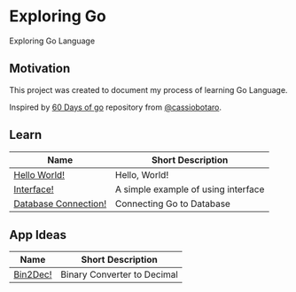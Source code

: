 # Exploring Go

Exploring Go Language

## Motivation

This project was created to document my process of learning Go Language.

Inspired by [60 Days of go](https://github.com/cassiobotaro/60-days-of-go) repository from [@cassiobotaro](https://github.com/cassiobotaro).

## Learn

| Name                                     | Short Description                          |
| ---------------------------------------- | ------------------------------------------ |
| [Hello World!](./Learn/hello-world/)   | Hello, World!                              |
| [Interface!](./Learn/interfaces/)        | A simple example of using interface        |
| [Database Connection!](./Learn/database-connection/)        | Connecting Go to Database        |

## App Ideas

| Name                                 | Short Description           |
| ------------------------------------ | --------------------------- |
| [Bin2Dec!](./App%20Ideas/Bin2Dec/)   | Binary Converter to Decimal |
